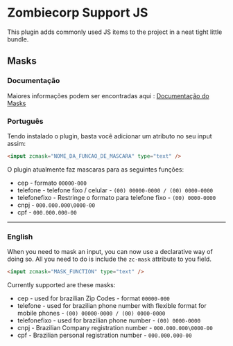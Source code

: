 # Zombiecorp Support JS

This plugin adds commonly used JS items to the project in a neat tight little bundle.

## Masks

### Documentação

Maiores informações podem ser encontradas aqui : [Documentação do Masks](./src/docs/masks.md)
### Português

Tendo instalado o plugin, basta você adicionar um atributo no seu input assim:

```html
<input zcmask="NOME_DA_FUNCAO_DE_MASCARA" type="text" />
```

O plugin atualmente faz mascaras para as seguintes funções:

- cep - formato `00000-000`
- telefone - telefone fixo / celular - `(00) 00000-0000 / (00) 0000-0000`
- telefonefixo - Restringe o formato para telefone fixo - `(00) 0000-0000`
- cnpj - `000.000.000\0000-00`
- cpf - `000.000.000-00`

---

### English

When you need to mask an input, you can now use a declarative way of doing so. All you need to do is include the `zc-mask` attribute to you field.

```html
<input zcmask="MASK_FUNCTION" type="text" />
```

Currently supported are these masks:

- cep - used for brazilian Zip Codes - format `00000-000`
- telefone - used for brazilian phone number with flexible format for mobile phones - `(00) 00000-0000 / (00) 0000-0000`
- telefonefixo - used for brazilian phone number - `(00) 0000-0000`
- cnpj - Brazilian Company registration number - `000.000.000\0000-00`
- cpf - Brazilian personal registration number - `000.000.000-00`
